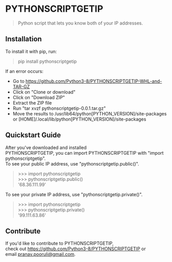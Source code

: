 # **PYTHONSCRIPTGETIP**

> Python script that lets you know both of your IP addresses.

## **Installation**

To install it with pip, run:

> pip install pythonscriptgetip

If an error occurs:

* Go to https://github.com/Python3-8/PYTHONSCRIPTGETIP-WHL-and-TAR-GZ
* Click on "Clone or download"
* Click on "Download ZIP"
* Extract the ZIP file
* Run "tar xvzf pythonscriptgetip-0.0.1.tar.gz"
* Move the results to /usr/lib64/python\[PYTHON_VERSION\]/site-packages or \[HOME\]/.local/lib/python\[PYTHON_VERSION\]/site-packages

## **Quickstart Guide**

After you've downloaded and installed  
PYTHONSCRIPTGETIP, you can import PYTHONSCRIPTGETIP with "import pythonscriptgetip".  
To see your public IP address, use "pythonscriptgetip.public\(\)".  

> \>\>\> import pythonscriptgetip  
\>\>\> pythonscriptgetip.public\(\)  
'68.36.111.99'

To see your private IP address, use "pythonscriptgetip.private\(\)".

> \>\>\> import pythonscriptgetip  
\>\>\> pythonscriptgetip.private\(\)  
'99.111.63.86'

## **Contribute**

If you'd like to contribute to PYTHONSCRIPTGETIP,  
check out https://github.com/Python3-8/PYTHONSCRIPTGETIP or  
email pranav.pooruli@gmail.com.
